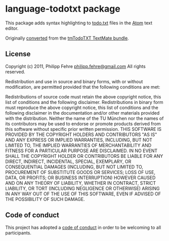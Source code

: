 # language-todotxt package

This package adds syntax highlighting to [todo.txt](http://todotxt.org/) files
in the [Atom](https://atom.io/) text editor.

Originally [converted](http://atom.io/docs/latest/converting-a-text-mate-bundle)
from the [tmTodoTXT TextMate
bundle](https://github.com/sideshowcoder/tmTodoTXT).

## License

Copyright (c) 2011, Philipp Fehre philipp.fehre@gmail.com All rights reserved.

Redistribution and use in source and binary forms, with or without modification,
are permitted provided that the following conditions are met:

Redistributions of source code must retain the above copyright notice, this list
of conditions and the following disclaimer. Redistributions in binary form must
reproduce the above copyright notice, this list of conditions and the following
disclaimer in the documentation and/or other materials provided with the
distribution. Neither the name of the TU München nor the names of its
contributors may be used to endorse or promote products derived from this
software without specific prior written permission. THIS SOFTWARE IS PROVIDED BY
THE COPYRIGHT HOLDERS AND CONTRIBUTORS "AS IS" AND ANY EXPRESS OR IMPLIED
WARRANTIES, INCLUDING, BUT NOT LIMITED TO, THE IMPLIED WARRANTIES OF
MERCHANTABILITY AND FITNESS FOR A PARTICULAR PURPOSE ARE DISCLAIMED. IN NO EVENT
SHALL THE COPYRIGHT HOLDER OR CONTRIBUTORS BE LIABLE FOR ANY DIRECT, INDIRECT,
INCIDENTAL, SPECIAL, EXEMPLARY, OR CONSEQUENTIAL DAMAGES (INCLUDING, BUT NOT
LIMITED TO, PROCUREMENT OF SUBSTITUTE GOODS OR SERVICES; LOSS OF USE, DATA, OR
PROFITS; OR BUSINESS INTERRUPTION) HOWEVER CAUSED AND ON ANY THEORY OF
LIABILITY, WHETHER IN CONTRACT, STRICT LIABILITY, OR TORT (INCLUDING NEGLIGENCE
OR OTHERWISE) ARISING IN ANY WAY OUT OF THE USE OF THIS SOFTWARE, EVEN IF
ADVISED OF THE POSSIBILITY OF SUCH DAMAGE.

## Code of conduct

This project has adopted a [code of conduct](https://github.com/todotxt/language-todotxt/blob/master/CODE_OF_CONDUCT.md)
in order to be welcoming to all participants.
